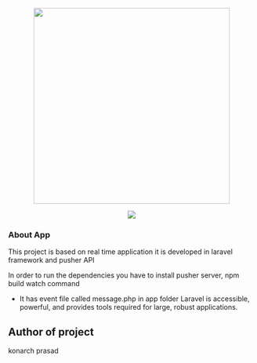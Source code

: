 <p align="center"><a href="https://laravel-chat-app-pusher.herokuapp.com/" target="_blank"><img src="https://res.cloudinary.com/dj6zxiysv/image/upload/v1644406687/port4_w0aawe.png" width="400"></a></p>
<p align="center">
<img src="https://raw.githubusercontent.com/laravel/art/master/logo-lockup/5%20SVG/2%20CMYK/1%20Full%20Color/laravel-logolockup-cmyk-red.svg">
</p>

### About App

This project is based on real time application it is developed in laravel framework and pusher API

In order to run the dependencies you have to install pusher server, npm build watch command

- It has event file called message.php in app folder
Laravel is accessible, powerful, and provides tools required for large, robust applications.

## Author of project
konarch prasad